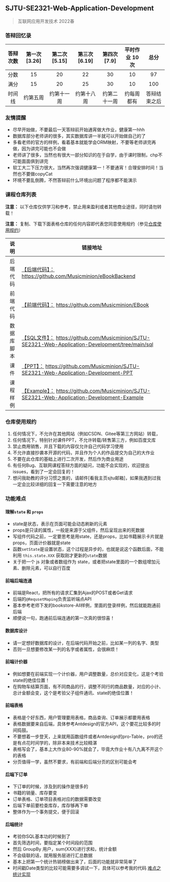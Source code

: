 ## SJTU-SE2321-Web-Application-Development 

> 互联网应用开发技术 2022春
### 答辩回忆录

| 答辩次数 | 第一次 [3.26] | 第二次 [5.15] | 第三次 [6.19] | 第四次  [7.9] | 平时作业 10次 | 总分 |
| :------: | :----: | :----: | :----: | :----: | :------: | :--: |
|   分数   |   15   |   20   |   22   |   30   |   10    | 97  |
|   满分   |   15   |   20   |   25   |   30   |    10    | 100  |
|   时间线  |   约第五周  |   约第十一周   |  约第十八周   |  约第二十一周     | 约每周都有  | 答辩结束之后  |

### 友情提醒
- 尽早开始做，不要最后一天答辩前开始通宵做大作业，健康第一hhh
- 数据库部分老师讲的很多，其实数据库讲一半就可以开始做自己的了
- 多看老师的官方的样例，看着基本就能学会ORM映射，不要等老师讲完再做，因为讲完可能也不会做
- 老师讲了很多，当然也有很大一部分知识的在于自学，由于课时限制，chp不可能面面俱到讲完
- 软工大二下压力很大，当然再次强调健康第一！不要通宵！合理安排时间！当然也不要做copyCat
- 环境不要乱倒腾，不然答辩前什么环境出问题了程序都不能演示


### 课程仓库列表
**注意：** 以下仓库仅供学习和参考，禁止用来盈利或者其他商业途径，同时请勿转载！

**注意：** 复制、下载下面表格仓库的任何内容即代表您同意使用规约（参见[仓库使用规约](#仓库使用规约)）

|      说明      |                           链接地址                           |
| :------------: | ---------------------------------------------------------- |
| 后端代码 |   [【后端代码】：](https://github.com/Musicminion/eBookBackend)  https://github.com/Musicminion/eBookBackend  |
| 前端代码 |       [【前端代码】：](https://github.com/Musicminion/EBook)  https://github.com/Musicminion/EBook       |
|   数据库脚本  | [【SQL文件】：](https://github.com/Musicminion/SJTU-SE2321-Web-Application-Development/tree/main/sql)  https://github.com/Musicminion/SJTU-SE2321-Web-Application-Development/tree/main/sql|
|      课件      | [【PPT】：](https://github.com/Musicminion/SJTU-SE2321-Web-Application-Development-PPT)  https://github.com/Musicminion/SJTU-SE2321-Web-Application-Development-PPT |
|    课程样例    | [【Example】：](https://github.com/Musicminion/SJTU-SE2321-Web-Application-Development-Example)  https://github.com/Musicminion/SJTU-SE2321-Web-Application-Development-Example |

### 仓库使用规约
1. 任何情况下，不允许在其他网站（例如CSDN、Gitee等第三方网站）转载，
2. 任何情况下，特别针对课件PPT，不允许转载/转售第三方，例如百度文库
3. 禁止商用销售，并且下载的内容仅允许自己代码学习使用
4. 不允许直接抄袭本开源的代码，并且作为个人的作品提交为自己的大作业
5. 不要在此仓库的基础上进行二次开发，然后作为商业用途
6. 有任何Bug、互联网课程答辩方面的疑问，功能不会实现的，欢迎提出 issues，看到了一定会回复的！
7. 想问我助教的评分习惯之类的，请邮件[看我主页sjtu邮箱]，如果我遇到过我一定会比较详细的回复一下需要注意的地方


### 功能难点
#### 理解`state` 和 `props`
- state是状态，表示在页面可能会动态刷新的元素
- props是只读的属性，一般是来源于父组件，然后呈现出来的死数据
- 写组件代码之前，一定要思考是用state，还是props，比如书籍展示卡片就是props，页面计价器就是state
- 函数`setState`是设置状态，这个过程是异步的，也就是说这个函数后面，不能利用 `this.state.XXX` 获取刚才更新的`state`数据
- 关于把一个 js 对象或者数组作为 state，或者把state里面的一个数组增加元素、删除元素，可以自行百度

#### 前端后端连通
- 前端是React，把所有的请求汇集到Ajax的POST或者Get请求
- 后端的`@RequsetMaping`负责监听端点API
- 基本参考老师下发的bookstore-All样例，里面的登录样例，然后就能跑通前后端
- 顺便说一句，跑通前后端连通的第一次真的很惊喜！

#### 数据库设计
- 请一定想好数据库的设计，在后端代码开始之前，比如某一列的名字、类型
- 否则一旦想要修改某一列的名字或者属性，会很麻烦！

#### 前端计价器
- 例如想要在前端实现一个计价器，用户调整数量，总价对应变化，这是个考验state的绝佳位置！
- 在购物车结算页面，有不同商品的行，调整不同行的商品数量，对应的小计、总计金额会变，这个是考验父子组件通讯、state的绝佳位置！

#### 前端表格
- 表格是个好东西，用户管理要用表格，商品查询、订单展示都要用表格
- 表格数据要来自后端，具体参考Antdesign的官方API，这个要花比较多的时间捣鼓。
- 不要想着一步登天，上来就用函数组件或者Antdesign的pro-Table，pro的还是有点花时间学的，除非本来技术比较精湛
- 表格写会了，基本上大作业80-90%就会了，毕竟大作业十有八九离不开这个的表格
- 分页值得一学，虽然不要求，有前端和后端分页的区别可能会考


#### 后端下订单
- 下订单的时候，涉及到的操作是很多的
- 书籍的销量、库存要变
- 订单表格、订单项目表格对应的数据需要改变
- 后端下单前要检查库存，库存够再下单
- 整体作为一个事务提交，便于回滚

#### 后端统计
- 考验你SQL基本功的时候到了
- 首先筛选时间，要指定某个时间段的范围
- 然后 GroupBy 用户，sum(XXX)进行求和，统计金额
- 不会级联的话，就用服务层进行汇总数据
- 基本上把第一个统计热销榜做出来了，后面的功能就非常简单了
- 时间戳Date类型的比较可能需要多调试一下，具体可以参考我的代码 [难点之统计实现](https://github.com/Musicminion/eBookBackend/blob/master/src/main/java/com/zzq/ebook/repository/OrderItemRepository.java)





